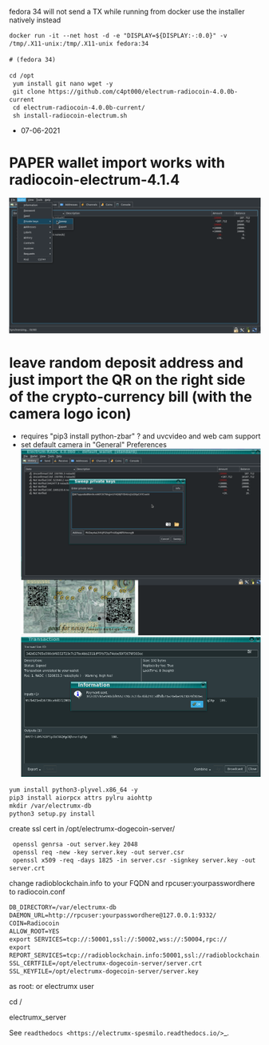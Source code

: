 

fedora 34
will not send a TX while running from docker use the installer natively instead 
```
docker run -it --net host -d -e "DISPLAY=${DISPLAY:-:0.0}" -v /tmp/.X11-unix:/tmp/.X11-unix fedora:34

# (fedora 34)

cd /opt
 yum install git nano wget -y
 git clone https://github.com/c4pt000/electrum-radiocoin-4.0.0b-current
 cd electrum-radiocoin-4.0.0b-current/
 sh install-radiocoin-electrum.sh 
```

* 07-06-2021
# PAPER wallet import works with radiocoin-electrum-4.1.4
![s1](https://raw.githubusercontent.com/c4pt000/radiocoin/master/just-the-right-QR-code-ignore-the-left.png)
# leave random deposit address and just import the QR on the right side of the crypto-currency bill (with the camera logo icon) 
* requires "pip3 install python-zbar" ? and uvcvideo and web cam support
* set default camera in "General" Preferences
![s1](https://raw.githubusercontent.com/c4pt000/radiocoin/master/electrum-import-paper-QR-radiodollar.png)
![s1](https://raw.githubusercontent.com/c4pt000/radiocoin/master/radio-electrum-4.1.4.paper-sweep.png)
 
 ```
 yum install python3-plyvel.x86_64 -y
 pip3 install aiorpcx attrs pylru aiohttp
 mkdir /var/electrumx-db
 python3 setup.py install
```


create ssl cert in /opt/electrumx-dogecoin-server/
```
 openssl genrsa -out server.key 2048
 openssl req -new -key server.key -out server.csr
 openssl x509 -req -days 1825 -in server.csr -signkey server.key -out server.crt
```
change radioblockchain.info to your FQDN and rpcuser:yourpasswordhere to radiocoin.conf
```
DB_DIRECTORY=/var/electrumx-db
DAEMON_URL=http://rpcuser:yourpasswordhere@127.0.0.1:9332/
COIN=Radiocoin
ALLOW_ROOT=YES
export SERVICES=tcp://:50001,ssl://:50002,wss://:50004,rpc://
export REPORT_SERVICES=tcp://radioblockchain.info:50001,ssl://radioblockchain.info:50002,wss://radioblockchain.info:50004
SSL_CERTFILE=/opt/electrumx-dogecoin-server/server.crt
SSL_KEYFILE=/opt/electrumx-dogecoin-server/server.key

```

as root: or electrumx user 

cd /

electrumx_server

See `readthedocs <https://electrumx-spesmilo.readthedocs.io/>`_.

